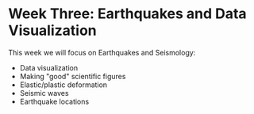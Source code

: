 Week Three: Earthquakes and Data Visualization
=======================

This week we will focus on Earthquakes and Seismology:

* Data visualization
* Making "good" scientific figures
* Elastic/plastic deformation
* Seismic waves
* Earthquake locations
